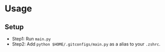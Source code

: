 # Usage
## Setup
- Step1: Run `main.py`
- Step2: Add `python $HOME/.gitconfigs/main.py` as a alias to your `.zshrc`.
